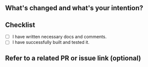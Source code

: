## What's changed and what's your intention?


## Checklist

- [ ] I have written necessary docs and comments.
- [ ] I have successfully built and tested it.

## Refer to a related PR or issue link (optional)